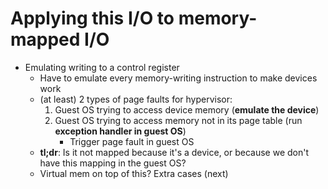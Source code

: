 # Applying this I/O to memory-mapped I/O
- Emulating writing to a control register
    - Have to emulate every memory-writing instruction to make devices work
    - (at least) 2 types of page faults for hypervisor:
        1. Guest OS trying to access device memory (**emulate the device**)
        2. Guest OS trying to access memory not in its page table (run **exception handler in guest OS**)
            - Trigger page fault in guest OS
    - **tl;dr**: Is it not mapped because it's a device, or because we don't have this mapping in the guest OS?
    - Virtual mem on top of this? Extra cases (next)
